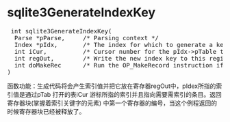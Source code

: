 # sqlite3GenerateIndexKey
<pre>
 int sqlite3GenerateIndexKey(
  Parse *pParse,     /* Parsing context */
  Index *pIdx,       /* The index for which to generate a key */
  int iCur,          /* Cursor number for the pIdx->pTable table */
  int regOut,        /* Write the new index key to this register */
  int doMakeRec      /* Run the OP_MakeRecord instruction if true */
)
</pre>
函数功能：生成代码将会产生索引值并把它放在寄存器regOut中，pIdex所指的索引值是通过pTab 打开的表iCur 游标所指的索引并且指向需要需索引的条目。返回寄存器块(掌握着索引关键字的元素) 中第一个寄存器的编号，当这个例程返回的时候寄存器块已经被释放了。
